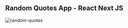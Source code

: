 ## Random Quotes App - React Next JS

![random-quotes](https://github.com/pariaagharabi/Random-Quotes-App/assets/42944626/1e4ecd40-be84-4015-a4ff-972c3737838a)
